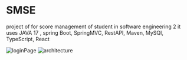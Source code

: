 # SMSE
project of for score management of student in software engineering 2 it uses 
JAVA 17 ,
spring Boot,
SpringMVC,
RestAPI,
Maven,
MySQl,
TypeScript,
React

![loginPage](https://github.com/sajedehfzh/SMSE/assets/92742613/b14effce-ec92-4ee2-953b-f27fc94c6285)
![architecture](https://github.com/sajedehfzh/SMSE/assets/92742613/4ea93afa-ac1f-450e-b3c7-45a4bc27cfef)
